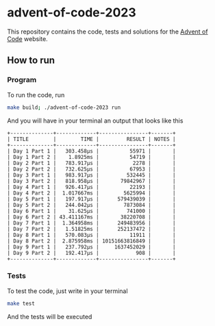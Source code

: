 # advent-of-code-2023

This repository contains the code, tests and solutions for the [Advent of Code](https://adventofcode.com/2023/) website.

## How to run

### Program

To run the code, run

```bash
make build; ./advent-of-code-2023 run
```

And you will have in your terminal an output that looks like this

```
+--------------+-------------+----------------+-------+
| TITLE        |        TIME |         RESULT | NOTES |
+--------------+-------------+----------------+-------+
| Day 1 Part 1 |   303.458µs |          55971 |       |
| Day 1 Part 2 |    1.8925ms |          54719 |       |
| Day 2 Part 1 |   783.917µs |           2278 |       |
| Day 2 Part 2 |   732.625µs |          67953 |       |
| Day 3 Part 1 |   983.917µs |         532445 |       |
| Day 3 Part 2 |   818.958µs |       79842967 |       |
| Day 4 Part 1 |   926.417µs |          22193 |       |
| Day 4 Part 2 |  1.017667ms |        5625994 |       |
| Day 5 Part 1 |   197.917µs |      579439039 |       |
| Day 5 Part 2 |   244.042µs |        7873084 |       |
| Day 6 Part 1 |    31.625µs |         741000 |       |
| Day 6 Part 2 | 43.411167ms |       38220708 |       |
| Day 7 Part 1 |  1.364958ms |      249483956 |       |
| Day 7 Part 2 |   1.51825ms |      252137472 |       |
| Day 8 Part 1 |   570.083µs |          11911 |       |
| Day 8 Part 2 |  2.875958ms | 10151663816849 |       |
| Day 9 Part 1 |   237.792µs |     1637452029 |       |
| Day 9 Part 2 |   192.417µs |            908 |       |
+--------------+-------------+----------------+-------+
```

### Tests

To test the code, just write in your terminal

```bash
make test
```

And the tests will be executed
